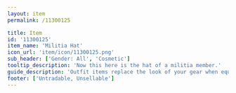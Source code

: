 ```yaml
---
layout: item
permalink: /11300125

title: Item
id: '11300125'
item_name: 'Militia Hat'
icon_url: 'item/icon/11300125.png'
sub_header: ['Gender: All', 'Cosmetic']
tooltip_description: 'Now this here is the hat of a militia member.'
guide_description: 'Outfit items replace the look of your gear when equipped.'
footer: ['Untradable, Unsellable']
---
```

